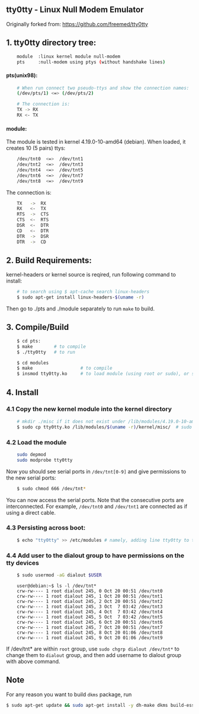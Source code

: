 ## tty0tty - Linux Null Modem Emulator

Originally forked from: https://github.com/freemed/tty0tty

## 1. tty0tty directory tree:

```bash
    module  :linux kernel module null-modem
    pts	    :null-modem using ptys (without handshake lines)
```

#### pts(unix98): 

```bash
    # When run connect two pseudo-ttys and show the connection names:
    (/dev/pts/1) <=> (/dev/pts/2) 
```

  
```bash
    # The connection is:
    TX -> RX
    RX <- TX 	
```

#### module:

The module is tested in kernel 4.19.0-10-amd64 (debian). When loaded, it creates 10 (5 pairs) ttys:

```bash
    /dev/tnt0  <=>  /dev/tnt1 
    /dev/tnt2  <=>  /dev/tnt3 
    /dev/tnt4  <=>  /dev/tnt5 
    /dev/tnt6  <=>  /dev/tnt7 
    /dev/tnt8  <=>  /dev/tnt9 
```

The connection is:

```bash
    TX   ->  RX
    RX   <-  TX 	
    RTS  ->  CTS
    CTS  <-  RTS
    DSR  <-  DTR
    CD   <-  DTR
    DTR  ->  DSR
    DTR  ->  CD
```
  
## 2. Build Requirements:

kernel-headers or kernel source is reqired, run following command to install:

```bash
    # to search using $ apt-cache search linux-headers
    $ sudo apt-get install linux-headers-$(uname -r)
```

Then go to ./pts and ./module separately to run `make` to build.

## 3. Compile/Build


```bash
    $ cd pts:
    $ make        # to compile 
    $ ./tty0tty   # to run 	
```

```bash
    $ cd modules
    $ make        	        # to compile 
    $ insmod tty0tty.ko     # to load module (using root or sudo), or sudo rmmode tty0tty.ko to remote kernel module and then insmode.	
```

## 4. Install

### 4.1 Copy the new kernel module into the kernel directory

```bash
    # mkdir ./misc if it does not exist under /lib/modules/4.19.0-10-amd64/kernel/
    $ sudo cp tty0tty.ko /lib/modules/$(uname -r)/kernel/misc/  # sudo cp tty0tty.ko /lib/modules/4.19.0-10-amd64/kernel/misc/
```

### 4.2 Load the module

```bash
    sudo depmod
    sudo modprobe tty0tty
```

Now you should see serial ports in `/dev/tnt[0-9]` and give permissions to the new serial ports:

```bash
    $ sudo chmod 666 /dev/tnt*
```

You can now access the serial ports. Note that the consecutive ports are interconnected. For example,
`/dev/tnt0` and `/dev/tnt1` are connected as if using a direct cable.

### 4.3 Persisting across boot:

```bash
    $ echo "tty0tty" >> /etc/modules # namely, adding line tty0tty to the end of the file
```

### 4.4 Add user to the dialout group to have permissions on the tty devices

```bash
    $ sudo usermod -aG dialout $USER
```
```bashr
    user@debian:~$ ls -l /dev/tnt*
    crw-rw---- 1 root dialout 245, 0 Oct 20 00:51 /dev/tnt0
    crw-rw---- 1 root dialout 245, 1 Oct 20 00:51 /dev/tnt1
    crw-rw---- 1 root dialout 245, 2 Oct 20 00:51 /dev/tnt2
    crw-rw---- 1 root dialout 245, 3 Oct  7 03:42 /dev/tnt3
    crw-rw---- 1 root dialout 245, 4 Oct  7 03:42 /dev/tnt4
    crw-rw---- 1 root dialout 245, 5 Oct  7 03:42 /dev/tnt5
    crw-rw---- 1 root dialout 245, 6 Oct 20 00:51 /dev/tnt6
    crw-rw---- 1 root dialout 245, 7 Oct 20 00:51 /dev/tnt7
    crw-rw---- 1 root dialout 245, 8 Oct 20 01:06 /dev/tnt8
    crw-rw---- 1 root dialout 245, 9 Oct 20 01:06 /dev/tnt9
```

If /dev/tnt* are within `root` group, use `sudo chgrp dialout /dev/tnt*` to change them to `dialout` group, and then add username to dialout group with above command.

## Note

For any reason you want to build `dkms` package, run

```bash
$ sudo apt-get update && sudo apt-get install -y dh-make dkms build-essential debuild -uc -us
```
